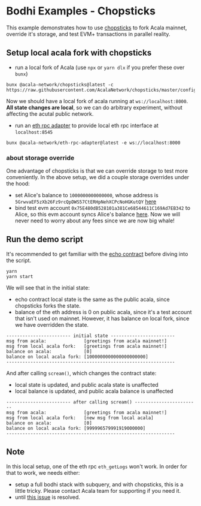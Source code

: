 # Bodhi Examples - Chopsticks
This example demonstrates how to use [chopsticks](https://github.com/AcalaNetwork/chopsticks) to fork Acala mainnet, override it's storage, and test EVM+ transactions in parallel reality.

## Setup local acala fork with chopsticks
- run a local fork of Acala (use `npx` or `yarn dlx` if you prefer these over `bunx`)
```
bunx @acala-network/chopsticks@latest -c https://raw.githubusercontent.com/AcalaNetwork/chopsticks/master/configs/acala.yml
```

Now we should have a local fork of acala running at `ws://localhost:8000`. **All state changes are local**, so we can do arbitrary experiment, without affecting the acutal public network.

- run an [eth rpc adapter](https://evmdocs.acala.network/tooling/rpc-adapter) to provide local eth rpc interface at `localhost:8545`
```
bunx @acala-network/eth-rpc-adapter@latest -e ws://localhost:8000
```

### about storage override
One advantage of chopsticks is that we can override storage to test more conveniently. In the above setup, we did a couple storage overrides under the hood:
- set Alice's balance to `1000000000000000`, whose address is `5GrwvaEF5zXb26Fz9rcQpDWS57CtERHpNehXCPcNoHGKutQY` [here](https://github.com/AcalaNetwork/chopsticks/blob/master/configs/acala.yml#L14-L19)
- bind test evm account `0x75E480dB528101a381Ce68544611C169Ad7EB342` to Alice, so this evm account syncs Alice's balance [here](https://github.com/AcalaNetwork/chopsticks/blob/master/configs/acala.yml#L75-L81). Now we will never need to worry about any fees since we are now big whale!

## Run the demo script
It's recommended to get familiar with the [echo contract](https://github.com/AcalaNetwork/hardhat-tutorials/tree/master/echo) before diving into the script.

```
yarn
yarn start
```

We will see that in the initial state:
- echo contract local state is the same as the public acala, since chopsticks forks the state.
- balance of the eth address is 0 on public acala, since it's a test account that isn't used on mainnet. However, it has balance on local fork, since we have overridden the state.
```
------------------------ initial state ------------------------
msg from acala:              [greetings from acala mainnet!]
msg from local acala fork:   [greetings from acala mainnet!]
balance on acala:            [0]
balance on local acala fork: [1000000000000000000000]
---------------------------------------------------------------
```

And after calling `scream()`, which changes the contract state:
- local state is updated, and public acala state is unaffected
- local balance is updated, and public acala balance is unaffected
```
------------------------ after calling scream() ------------------------
msg from acala:              [greetings from acala mainnet!]
msg from local acala fork:   [new msg from local acala]
balance on acala:            [0]
balance on local acala fork: [999996579991919000000]
---------------------------------------------------------------
```

## Note
In this local setup, one of the eth rpc `eth_getLogs` won't work. In order for that to work, we needs either:
- setup a full bodhi stack with subquery, and with chopsticks, this is a little tricky. Please contact Acala team for supporting if you need it.
- until [this issue](https://github.com/AcalaNetwork/bodhi.js/issues/901) is resolved.